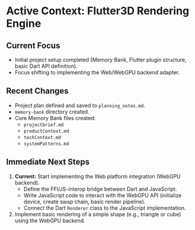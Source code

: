 # Active Context: Flutter3D Rendering Engine

## Current Focus

*   Initial project setup completed (Memory Bank, Flutter plugin structure, basic Dart API definition).
*   Focus shifting to implementing the Web/WebGPU backend adapter.
## Recent Changes

*   Project plan defined and saved to `planning_notes.md`.
*   `memory-bank` directory created.
*   Core Memory Bank files created:
    *   `projectbrief.md`
    *   `productContext.md`
    *   `techContext.md`
    *   `systemPatterns.md`

## Immediate Next Steps

1.  **Current:** Start implementing the Web platform integration (WebGPU backend).
    *   Define the FFI/JS-interop bridge between Dart and JavaScript.
    *   Write JavaScript code to interact with the WebGPU API (initialize device, create swap chain, basic render pipeline).
    *   Connect the Dart `Renderer` class to the JavaScript implementation.
2.  Implement basic rendering of a simple shape (e.g., triangle or cube) using the WebGPU backend.